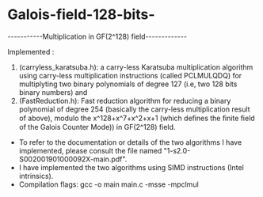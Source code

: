 # Galois-field-128-bits-
-----------Multiplication in GF(2^128) field-------------

Implemented :
  1. (carryless_karatsuba.h): a carry-less Karatsuba multiplication algorithm  using carry-less multiplication instructions (called PCLMULQDQ) for multiplyting two binary polynomials of degree 127 (i.e, two 128 bits binary numbers) and
  2. (FastReduction.h): Fast reduction algorithm for reducing a binary polynomial of degree 254 (basically the carry-less multiplication result of above), modulo the x^128+x^7+x^2+x+1 (which deﬁnes the ﬁnite ﬁeld of the Galois Counter Mode)) in GF(2^128) field.

* To refer to the documentation or details of the two algorithms I have implemented, please consult the file named "1-s2.0-S002001901000092X-main.pdf".
* I have implemented the two algorithms using SIMD instructions (Intel intrinsics).
* Compilation flags: gcc -o main main.c -msse -mpclmul

     
